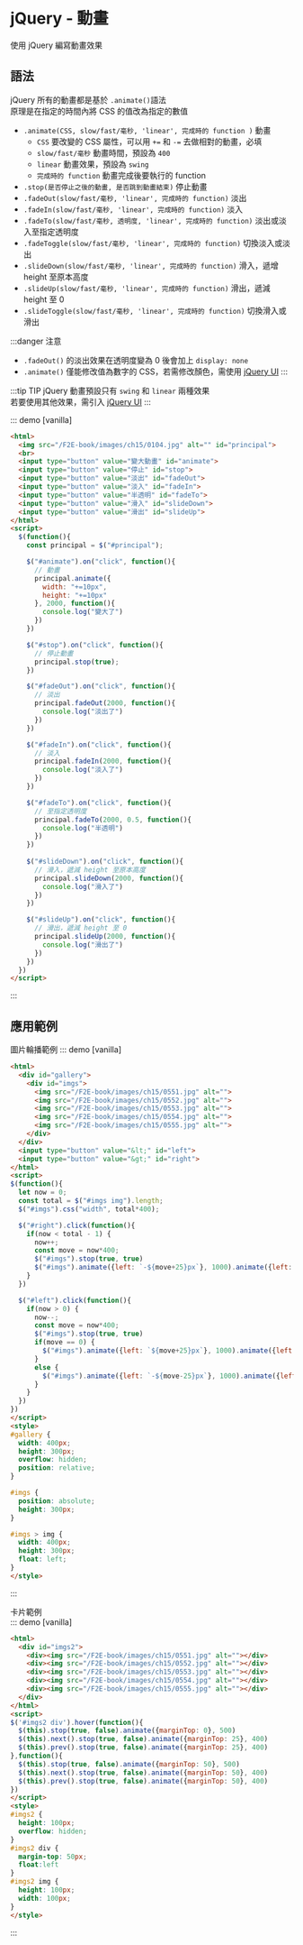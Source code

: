 # jQuery - 動畫

使用 jQuery 編寫動畫效果

## 語法
jQuery 所有的動畫都是基於 `.animate()`語法  
原理是在指定的時間內將 CSS 的值改為指定的數值

- `.animate(CSS, slow/fast/毫秒, 'linear', 完成時的 function )` 動畫
  - `CSS` 要改變的 CSS 屬性，可以用 `+=` 和 `-=` 去做相對的動畫，必填
  - `slow/fast/毫秒` 動畫時間，預設為 `400`
  - `linear` 動畫效果，預設為 `swing`
  - `完成時的 function` 動畫完成後要執行的 function
- `.stop(是否停止之後的動畫, 是否跳到動畫結束)` 停止動畫
- `.fadeOut(slow/fast/毫秒, 'linear', 完成時的 function)` 淡出
- `.fadeIn(slow/fast/毫秒, 'linear', 完成時的 function)` 淡入
- `.fadeTo(slow/fast/毫秒, 透明度, 'linear', 完成時的 function)` 淡出或淡入至指定透明度
- `.fadeToggle(slow/fast/毫秒, 'linear', 完成時的 function)` 切換淡入或淡出
- `.slideDown(slow/fast/毫秒, 'linear', 完成時的 function)` 滑入，遞增 height 至原本高度
- `.slideUp(slow/fast/毫秒, 'linear', 完成時的 function)` 滑出，遞減 height 至 0
- `.slideToggle(slow/fast/毫秒, 'linear', 完成時的 function)` 切換滑入或滑出

:::danger 注意
- `.fadeOut()` 的淡出效果在透明度變為 0 後會加上 `display: none`
- `.animate()` 僅能修改值為數字的 CSS，若需修改顏色，需使用 [jQuery UI](https://jqueryui.com/animate/)
:::

:::tip TIP
jQuery 動畫預設只有 `swing` 和 `linear` 兩種效果  
若要使用其他效果，需引入 [jQuery UI](https://jqueryui.com/easing/)
:::

::: demo [vanilla]
```html
<html>
  <img src="/F2E-book/images/ch15/0104.jpg" alt="" id="principal">
  <br>
  <input type="button" value="變大動畫" id="animate">
  <input type="button" value="停止" id="stop">  
  <input type="button" value="淡出" id="fadeOut">
  <input type="button" value="淡入" id="fadeIn">
  <input type="button" value="半透明" id="fadeTo">
  <input type="button" value="滑入" id="slideDown">
  <input type="button" value="滑出" id="slideUp">
</html>
<script>
  $(function(){
    const principal = $("#principal");

    $("#animate").on("click", function(){
      // 動畫
      principal.animate({
        width: "+=10px",
        height: "+=10px"
      }, 2000, function(){
        console.log("變大了")
      })
    })

    $("#stop").on("click", function(){
      // 停止動畫
      principal.stop(true);
    })

    $("#fadeOut").on("click", function(){
      // 淡出
      principal.fadeOut(2000, function(){
        console.log("淡出了")
      })
    })

    $("#fadeIn").on("click", function(){
      // 淡入
      principal.fadeIn(2000, function(){
        console.log("淡入了")
      })
    })

    $("#fadeTo").on("click", function(){
      // 至指定透明度
      principal.fadeTo(2000, 0.5, function(){
        console.log("半透明")
      })
    })
    
    $("#slideDown").on("click", function(){
      // 滑入，遞減 height 至原本高度
      principal.slideDown(2000, function(){
        console.log("滑入了")
      })
    })

    $("#slideUp").on("click", function(){
      // 滑出，遞減 height 至 0
      principal.slideUp(2000, function(){
        console.log("滑出了")
      })
    })
  })
</script>
```
:::

## 應用範例
圖片輪播範例
::: demo [vanilla]
```html
<html>
  <div id="gallery">
    <div id="imgs">
      <img src="/F2E-book/images/ch15/0551.jpg" alt="">
      <img src="/F2E-book/images/ch15/0552.jpg" alt="">
      <img src="/F2E-book/images/ch15/0553.jpg" alt="">
      <img src="/F2E-book/images/ch15/0554.jpg" alt="">
      <img src="/F2E-book/images/ch15/0555.jpg" alt="">
    </div>
  </div>
  <input type="button" value="&lt;" id="left">
  <input type="button" value="&gt;" id="right">
</html>
<script>
$(function(){
  let now = 0;
  const total = $("#imgs img").length;
  $("#imgs").css("width", total*400);

  $("#right").click(function(){
    if(now < total - 1) {
      now++;
      const move = now*400;
      $("#imgs").stop(true, true)
      $("#imgs").animate({left: `-${move+25}px`}, 1000).animate({left: `-${move}px`}, 100)
    }
  })

  $("#left").click(function(){
    if(now > 0) {
      now--;
      const move = now*400;
      $("#imgs").stop(true, true)
      if(move == 0) {
        $("#imgs").animate({left: `${move+25}px`}, 1000).animate({left: `-${move}px`}, 100)
      }
      else {
        $("#imgs").animate({left: `-${move-25}px`}, 1000).animate({left: `-${move}px`}, 100)
      }
    }
  })
})
</script>
<style>
#gallery {
  width: 400px;
  height: 300px;
  overflow: hidden;
  position: relative;
}

#imgs {
  position: absolute;
  height: 300px;
}

#imgs > img {
  width: 400px;
  height: 300px;
  float: left;
}
</style>
```
:::

卡片範例  
::: demo [vanilla]
```html
<html>
  <div id="imgs2">
    <div><img src="/F2E-book/images/ch15/0551.jpg" alt=""></div>
    <div><img src="/F2E-book/images/ch15/0552.jpg" alt=""></div>
    <div><img src="/F2E-book/images/ch15/0553.jpg" alt=""></div>
    <div><img src="/F2E-book/images/ch15/0554.jpg" alt=""></div>
    <div><img src="/F2E-book/images/ch15/0555.jpg" alt=""></div>
  </div>
</html>
<script>
$('#imgs2 div').hover(function(){
  $(this).stop(true, false).animate({marginTop: 0}, 500)
  $(this).next().stop(true, false).animate({marginTop: 25}, 400)
  $(this).prev().stop(true, false).animate({marginTop: 25}, 400)
},function(){
  $(this).stop(true, false).animate({marginTop: 50}, 500)
  $(this).next().stop(true, false).animate({marginTop: 50}, 400)
  $(this).prev().stop(true, false).animate({marginTop: 50}, 400)
})
</script>
<style>
#imgs2 {
  height: 100px;
  overflow: hidden;
}
#imgs2 div {
  margin-top: 50px;
  float:left
}
#imgs2 img {
  height: 100px;
  width: 100px;
}
</style>
```
:::

